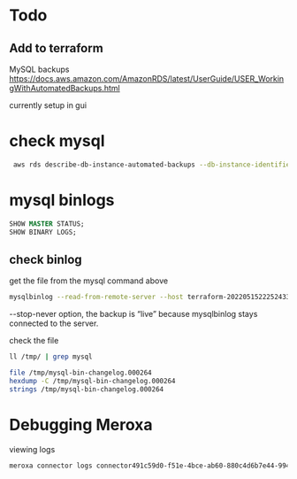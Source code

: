 # Todo


## Add to terraform

MySQL backups https://docs.aws.amazon.com/AmazonRDS/latest/UserGuide/USER_WorkingWithAutomatedBackups.html

currently setup in gui


# check mysql
```bash
 aws rds describe-db-instance-automated-backups --db-instance-identifier terraform-20220515222524333000000002
 ```

# mysql binlogs
```sql
SHOW MASTER STATUS;
SHOW BINARY LOGS;
```


 ## check binlog
 get the file from the mysql command above
 ```bash
mysqlbinlog --read-from-remote-server --host terraform-20220515222524333000000002.cmiwy84tb6yh.ap-southeast-2.rds.amazonaws.com --port 3306 --user dave --password --raw --result-file /tmp/ mysql-bin-changelog.000264
 ```
 
--stop-never option, the backup is “live” because mysqlbinlog stays connected to the server.


check the file
 ```bash
 ll /tmp/ | grep mysql

 file /tmp/mysql-bin-changelog.000264
 hexdump -C /tmp/mysql-bin-changelog.000264
 strings /tmp/mysql-bin-changelog.000264
 ```

 # Debugging Meroxa

viewing logs
 ```bash
 meroxa connector logs connector491c59d0-f51e-4bce-ab60-880c4d6b7e44-994815
 ```